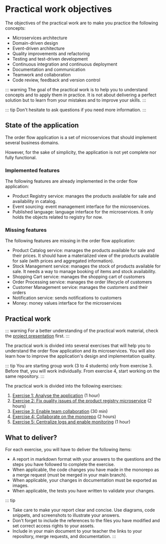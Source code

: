 # Practical work objectives

The objectives of the practical work are to make you practice the following concepts:
- Microservices architecture
- Domain-driven design
- Event-driven architecture
- Quality improvements and refactoring
- Testing and test-driven development
- Continuous integration and continuous deployment
- Documentation and communication
- Teamwork and collaboration
- Code review, feedback and version control

::: warning
The goal of the practical work is to help you to understand concepts and to apply them in practice. It is not about delivering a perfect solution but to learn from your mistakes and to improve your skills.
:::

::: tip
Don't hesitate to ask questions if you need more information.
:::

## State of the application

The order flow application is a set of microservices that should implement several business domains.

However, for the sake of simplicity, the application is not yet complete nor fully functional.

### Implemented features

The following features are already implemented in the order flow application:

- Product Registry service: manages the products available for sale and availability in catalog.
- Event sourcing: event management interface for the microservices.
- Published language: language interface for the microservices. It only holds the objects related to registry for now.

### Missing features

The following features are missing in the order flow application:

- Product Catalog service: manages the products available for sale and their prices. It should have a materialized view of the products available for sale (with prices and aggregated information).
- Stock Management service: manages the stock of products available for sale. It needs a way to manage booking of items and stock availability.
- Shopping Cart service: manages the shopping cart of customers
- Order Processing service: manages the order lifecycle of customers
- Customer Management service: manages the customers and their orders
- Notification service: sends notifications to customers
- Money: money values interface for the microservices

## Practical work

::: warning
For a better understanding of the practical work material, check the [project presentation](../project-presentation) first.
:::

The practical work is divided into several exercises that will help you to understand the order flow application and its microservices. You will also learn how to improve the application's design and implementation quality.

::: tip
You are starting group work (3 to 4 students) only from exercise 3. Before that, you will work individually.
From exercise 4, start working on the same repository.
:::

The practical work is divided into the following exercises:

1. [Exercise 1: Analyse the application](./exercise-1.html) (1 hour)
2. [Exercise 2: Fix quality issues of the product registry microservice](./exercise-2) (2 hours)
3. [Exercise 3: Enable team collaboration](./exercise-3) (30 min)
4. [Exercise 4: Collaborate on the monorepo](./exercise-4) (2 hours)
5. [Exercise 5: Centralize logs and enable monitoring](./exercise-5) (1 hour)
<!-- 6. [Exercise 6: CI/CD for application building](./exercise-6) (1 hour) -->

<!-- Going further (optional):

7. [Exercise 7: CI/CD: leverage NX features for monorepo](./exercise-7)
8. [Exercise 8: Implement the product catalog materialized view](./exercise-8)
9. [Exercise 9: Implement the stock management booking feature](./exercise-9) -->

## What to deliver?

For each exercise, you will have to deliver the following items:
- A report in markdown format with your answers to the questions and the steps you have followed to complete the exercise.
- When applicable, the code changes you have made in the monorepo as a merge request (must be merged in your main branch).
- When applicable, your changes in documentation must be exported as images.
- When applicable, the tests you have written to validate your changes.

::: tip
- Take care to make your report clear and concise. Use diagrams, code snippets, and screenshots to illustrate your answers.
- Don't forget to include the references to the files you have modified and set correct access rights to your assets.
- Include in your main document to your teacher the links to your repository, merge requests, and documentation.
:::

